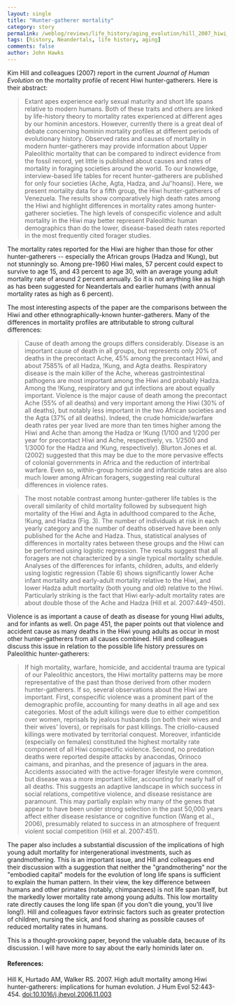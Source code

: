 ```yaml
---
layout: single 
title: "Hunter-gatherer mortality" 
category: story
permalink: /weblog/reviews/life_history/aging_evolution/hill_2007_hiwi_mortality.html
tags: [history, Neandertals, life history, aging] 
comments: false 
author: John Hawks 
---
```



<p>
Kim Hill and colleagues (2007) report in the current <i>Journal of Human Evolution</i> on the mortality profile of recent Hiwi hunter-gatherers. Here is their abstract: 
</p>

<blockquote>Extant apes experience early sexual maturity and short life spans relative to modern humans. Both of these traits and others are linked by life-history theory to mortality rates experienced at different ages by our hominin ancestors. However, currently there is a great deal of debate concerning hominin mortality profiles at different periods of evolutionary history. Observed rates and causes of mortality in modern hunter-gatherers may provide information about Upper Paleolithic mortality that can be compared to indirect evidence from the fossil record, yet little is published about causes and rates of mortality in foraging societies around the world. To our knowledge, interview-based life tables for recent hunter-gatherers are published for only four societies (Ache, Agta, Hadza, and Ju/'hoansi). Here, we present mortality data for a fifth group, the Hiwi hunter-gatherers of Venezuela. The results show comparatively high death rates among the Hiwi and highlight differences in mortality rates among hunter-gatherer societies. The high levels of conspecific violence and adult mortality in the Hiwi may better represent Paleolithic human demographics than do the lower, disease-based death rates reported in the most frequently cited forager studies.</blockquote>

<p>
The mortality rates reported for the Hiwi are higher than those for other hunter-gatherers -- especially the African groups (Hadza and !Kung), but not stunningly so. Among pre-1960 Hiwi males, 57 percent could expect to survive to age 15, and 43 percent to age 30, with an average young adult mortality rate of around 2 percent annually. So it is not anything like as high as has been suggested for Neandertals and earlier humans (with annual mortality rates as high as 6 percent). 
</p>

<p>
The most interesting aspects of the paper are the comparisons between the Hiwi and other ethnographically-known hunter-gatherers. Many of the differences in mortality profiles are attributable to strong cultural differences: 
</p>

<blockquote>Cause of death among the groups differs considerably. Disease is an important cause of death in all groups, but represents only 20% of deaths in the precontact Ache, 45% among the precontact Hiwi, and about 7585% of all Hadza, !Kung, and Agta deaths. Respiratory disease is the main killer of the Ache, whereas gastrointestinal pathogens are most important among the Hiwi and probably Hadza. Among the !Kung, respiratory and gut infections are about equally important. Violence is the major cause of death among the precontact Ache (55% of all deaths) and very important among the Hiwi (30% of all deaths), but notably less important in the two African societies and the Agta (37% of all deaths). Indeed, the crude homicide/warfare death rates per year lived are more than ten times higher among the Hiwi and Ache than among the Hadza or !Kung (1/100 and 1/200 per year for precontact Hiwi and Ache, respectively, vs. 1/2500 and 1/3000 for the Hadza and !Kung, respectively). Blurton Jones et al. (2002) suggested that this may be due to the more pervasive effects of colonial governments in Africa and the reduction of intertribal warfare. Even so, within-group homicide and infanticide rates are also much lower among African foragers, suggesting real cultural differences in violence rates.</blockquote>

<blockquote>The most notable contrast among hunter-gatherer life tables is the overall similarity of child mortality followed by subsequent high mortality of the Hiwi and Agta in adulthood compared to the Ache, !Kung, and Hadza (Fig. 3). The number of individuals at risk in each yearly category and the number of deaths observed have been only published for the Ache and Hadza. Thus, statistical analyses of differences in mortality rates between these groups and the Hiwi can be performed using logistic regression. The results suggest that all foragers are not characterized by a single typical mortality schedule. Analyses of the differences for infants, children, adults, and elderly using logistic regression (Table 6) shows significantly lower Ache infant mortality and early-adult mortality relative to the Hiwi, and lower Hadza adult mortality (both young and old) relative to the Hiwi. Particularly striking is the fact that Hiwi early-adult mortality rates are about double those of the Ache and Hadza (Hill et al. 2007:449-450).</blockquote>

<p>
Violence is as important a cause of death as disease for young Hiwi adults, and for infants as well. On page 451, the paper points out that violence and accident cause as many deaths in the Hiwi young adults as occur in most other hunter-gatherers from all causes combined. Hill and colleagues discuss this issue in relation to the possible life history pressures on Paleolithic hunter-gatherers: 
</p>

<blockquote>If high mortality, warfare, homicide, and accidental trauma are typical of our Paleolithic ancestors, the Hiwi mortality patterns may be more representative of the past than those derived from other modern hunter-gatherers. If so, several observations about the Hiwi are important. First, conspecific violence was a prominent part of the demographic profile, accounting for many deaths in all age and sex categories. Most of the adult killings were due to either competition over women, reprisals by jealous husbands (on both their wives and their wives' lovers), or reprisals for past killings. The criollo-caused killings were motivated by territorial conquest. Moreover, infanticide (especially on females) constituted the highest mortality rate component of all Hiwi conspecific violence. Second, no predation deaths were reported despite attacks by anacondas, Orinoco caimans, and piranhas, and the presence of jaguars in the area. Accidents associated with the active-forager lifestyle were common, but disease was a more important killer, accounting for nearly half of all deaths. This suggests an adaptive landscape in which success in social relations, competitive violence, and disease resistance are paramount. This may partially explain why many of the genes that appear to have been under strong selection in the past 50,000 years affect either disease resistance or cognitive function (Wang et al., 2006), presumably related to success in an atmosphere of frequent violent social competition (Hill et al. 2007:451).</blockquote>

<p>
The paper also includes a substantial discussion of the implications of high young adult mortality for intergenerational investments, such as grandmothering. This is an important issue, and Hill and colleagues end their discussion with a suggestion that neither the "grandmothering" nor the "embodied capital" models for the evolution of long life spans is sufficient to explain the human pattern. In their view, the key difference between humans and other primates (notably, chimpanzees) is not life span itself, but the markedly lower mortality rate among young adults. This low mortality rate directly causes the long life span (if you don't die young, you'll live long!). Hill and colleagues favor extrinsic factors such as greater protection of children, nursing the sick, and food sharing as possible causes of reduced mortality rates in humans. 
</p>

<p>
This is a thought-provoking paper, beyond the valuable data, because of its discussion. I will have more to say about the early hominids later on.
</p>

<h4>References:</h4>

<p class="cite">Hill K, Hurtado AM, Walker RS. 2007. High adult mortality among Hiwi hunter-gatherers: implications for human evolution. J Hum Evol 52:443-454. <a href="http://dx.doi.org/10.1016/j.jhevol.2006.11.003">doi:10.1016/j.jhevol.2006.11.003</a></p>


